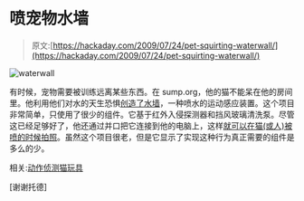 # 喷宠物水墙

> 原文:[https://hackaday.com/2009/07/24/pet-squirting-waterwall/](https://hackaday.com/2009/07/24/pet-squirting-waterwall/)

![waterwall](../Images/b7b6ce3cecafdf254b361fb223030da1.png "waterwall")

有时候，宠物需要被训练远离某些东西。在 sump.org，他的猫不能呆在他的房间里。他利用他们对水的天生恐惧[创造了水墙](http://www.sump.org/projects/waterwall/)，一种喷水的运动感应装置。这个项目非常简单，只使用了很少的组件。它基于红外入侵探测器和挡风玻璃清洗泵。尽管这已经足够好了，他还通过并口把它连接到他的电脑上，这样[就可以在猫(或人)被喷的时候拍照](http://www.sump.org/projects/waterwall/archive/)。虽然这个项目很老，但是它显示了实现这种行为真正需要的组件是多么的少。

相关:[动作侦测猫玩具](http://hackaday.com/2009/03/09/motion-detecting-cat-toy/)

[谢谢托德]